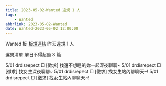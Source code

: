 ```yaml
---
title: 2023-05-02-Wanted 違規 1 人
tags:
    - Wanted
abbrlink: 2023-05-02-Wanted
date: Wanted-2023-05-02 12:00:00
---
```

Wanted 板 [板規連結](https://www.ptt.cc/bbs/Wanted/M.1608829773.A.D3B.html)
昨天違規 1 人
<!-- more -->

違規清單
單日不得超過 3 篇

5/01 drdisrepect □ [徵求] 找還不想睡的妳一起深夜聊聊~
5/01 drdisrepect □ [徵求] 找女生深夜聊聊~
5/01 drdisrepect □ [徵求] 找女生站內聊聊天~!
5/01 drdisrepect □ [徵求] 找女生站內聊聊天~!